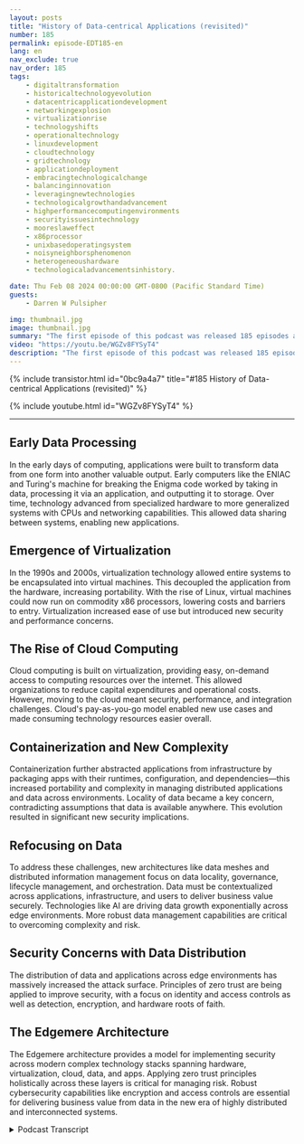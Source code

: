 ```yaml
---
layout: posts
title: "History of Data-centrical Applications (revisited)"
number: 185
permalink: episode-EDT185-en
lang: en
nav_exclude: true
nav_order: 185
tags:
    - digitaltransformation
    - historicaltechnologyevolution
    - datacentricapplicationdevelopment
    - networkingexplosion
    - virtualizationrise
    - technologyshifts
    - operationaltechnology
    - linuxdevelopment
    - cloudtechnology
    - gridtechnology
    - applicationdeployment
    - embracingtechnologicalchange
    - balancinginnovation
    - leveragingnewtechnologies
    - technologicalgrowthandadvancement
    - highperformancecomputingenvironments
    - securityissuesintechnology
    - mooreslaweffect
    - x86processor
    - unixbasedoperatingsystem
    - noisyneighborsphenomenon
    - heterogeneoushardware
    - technologicaladvancementsinhistory.

date: Thu Feb 08 2024 00:00:00 GMT-0800 (Pacific Standard Time)
guests:
    - Darren W Pulsipher

img: thumbnail.jpg
image: thumbnail.jpg
summary: "The first episode of this podcast was released 185 episodes ago. In this episode, the host Darren Pulsipher redoes episode one to provide updated information on the history of data-centric application development. He discusses how new technologies like edge computing and AI have impacted data generation and the need for better data management."
video: "https://youtu.be/WGZv8FYSyT4"
description: "The first episode of this podcast was released 185 episodes ago. In this episode, the host Darren Pulsipher redoes episode one to provide updated information on the history of data-centric application development. He discusses how new technologies like edge computing and AI have impacted data generation and the need for better data management."
---
```


<div>
{% include transistor.html id="0bc9a4a7" title="#185 History of Data-centrical Applications (revisited)" %}

{% include youtube.html id="WGZv8FYSyT4" %}
</div>

---

## Early Data Processing  

In the early days of computing, applications were built to transform data from one form into another valuable output. Early computers like the ENIAC and Turing's machine for breaking the Enigma code worked by taking in data, processing it via an application, and outputting it to storage. Over time, technology advanced from specialized hardware to more generalized systems with CPUs and networking capabilities. This allowed data sharing between systems, enabling new applications.

## Emergence of Virtualization

In the 1990s and 2000s, virtualization technology allowed entire systems to be encapsulated into virtual machines. This decoupled the application from the hardware, increasing portability. With the rise of Linux, virtual machines could now run on commodity x86 processors, lowering costs and barriers to entry. Virtualization increased ease of use but introduced new security and performance concerns.

## The Rise of Cloud Computing 

Cloud computing is built on virtualization, providing easy, on-demand access to computing resources over the internet. This allowed organizations to reduce capital expenditures and operational costs. However, moving to the cloud meant security, performance, and integration challenges. Cloud's pay-as-you-go model enabled new use cases and made consuming technology resources easier overall.

## Containerization and New Complexity

Containerization further abstracted applications from infrastructure by packaging apps with their runtimes, configuration, and dependencies—this increased portability and complexity in managing distributed applications and data across environments. Locality of data became a key concern, contradicting assumptions that data is available anywhere. This evolution resulted in significant new security implications.

## Refocusing on Data 

To address these challenges, new architectures like data meshes and distributed information management focus on data locality, governance, lifecycle management, and orchestration. Data must be contextualized across applications, infrastructure, and users to deliver business value securely. Technologies like AI are driving data growth exponentially across edge environments. More robust data management capabilities are critical to overcoming complexity and risk.

## Security Concerns with Data Distribution

The distribution of data and applications across edge environments has massively increased the attack surface. Principles of zero trust are being applied to improve security, with a focus on identity and access controls as well as detection, encryption, and hardware roots of faith. 

## The Edgemere Architecture

The Edgemere architecture provides a model for implementing security across modern complex technology stacks spanning hardware, virtualization, cloud, data, and apps. Applying zero trust principles holistically across these layers is critical for managing risk. Robust cybersecurity capabilities like encryption and access controls are essential for delivering business value from data in the new era of highly distributed and interconnected systems.



<details>
<summary> Podcast Transcript </summary>

<p></p>

</details>
